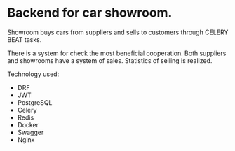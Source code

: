 # Backend for car showroom.

Showroom buys cars from suppliers and sells to customers through CELERY BEAT tasks.

There is a system for check the most beneficial cooperation. Both suppliers and showrooms have a system of sales.
Statistics of selling is realized.

Technology used:
 - DRF
 - JWT
 - PostgreSQL
 - Celery
 - Redis
 - Docker
 - Swagger
 - Nginx